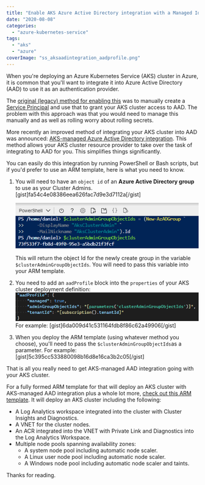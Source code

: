 ```yaml
---
title: "Enable AKS Azure Active Directory integration with a Managed Identity from an ARM template"
date: "2020-08-08"
categories:
  - "azure-kubernetes-service"
tags:
  - "aks"
  - "azure"
coverImage: "ss_aksaadintegration_aadprofile.png"
---
```


When you're deploying an Azure Kubernetes Service (AKS) cluster in Azure, it is common that you'll want to integrate it into Azure Active Directory (AAD) to use it as an authentication provider.

The [original (legacy) method for enabling this](https://docs.microsoft.com/en-us/azure/aks/azure-ad-integration-cli) was to manually create a [Service Principal](https://docs.microsoft.com/en-us/azure/active-directory/develop/howto-create-service-principal-portal) and use that to grant your AKS cluster access to AAD. The problem with this approach was that you would need to manage this manually and as well as rolling worry about rolling secrets.

More recently an improved method of integrating your AKS cluster into AAD was announced: [AKS-managed Azure Active Directory integration](https://docs.microsoft.com/en-us/azure/active-directory/develop/howto-create-service-principal-portal). This method allows your AKS cluster resource provider to take over the task of integrating to AAD for you. This simplifies things significantly.

You can easily do this integration by running PowerShell or Bash scripts, but if you'd prefer to use an ARM template, here is what you need to know.

1. You will need to have an `object id` of an **Azure Active Directory group** to use as your Cluster Admins.
    \[gist\]fa54c4e08386eea626fac7d9e3d7112a\[/gist\]

    ![ss_aksaadintegration_createaadgroup](/images/ss_aksaadintegration_createaadgroup.png)

    This will return the object Id for the newly create group in the variable `$clusterAdminGroupObjectIds`. You will need to pass this variable into your ARM template.
2. You need to add an `aadProfile` block into the `properties` of your AKS cluster deployment definition:
    ![](/images/ss_aksaadintegration_aadprofile.png)
    For example:
    \[gist\]6da009d41c531164fdb8f86c62a49906\[/gist\]
3. When you deploy the ARM template (using whatever method you choose), you'll need to pass the `$clusterAdminGroupObjectIds`​as a parameter. For example:
    \[gist\]5c395cc533880098b16d8e16ca3b2c05\[/gist\]

That is all you really need to get AKS-managed AAD integration going with your AKS cluster.

For a fully formed ARM template for that will deploy an AKS cluster with AKS-managed AAD integration plus a whole lot more, [check out this ARM template](https://github.com/PlagueHO/Workshop-AKS-Advanced-with-AGIC/blob/master/src/infrastructure/azuredeploy.json). It will deploy an AKS cluster including the following:

- A Log Analytics workspace integrated into the cluster with Cluster Insights and Diagnostics.
- A VNET for the cluster nodes.
- An ACR integrated into the VNET with Private Link and Diagnostics into the Log Analytics Workspace.
- Multiple node pools spanning availability zones:
    - A system node pool including automatic node scaler.
    - A Linux user node pool including automatic node scaler.
    - A Windows node pool including automatic node scaler and taints.

Thanks for reading.

